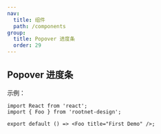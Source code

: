 ```yaml
---
nav:
  title: 组件
  path: /components
group:
  title: Popover 进度条
  order: 29
---
```


## Popover 进度条

示例：

```tsx
import React from 'react';
import { Foo } from 'rootnet-design';

export default () => <Foo title="First Demo" />;
```

